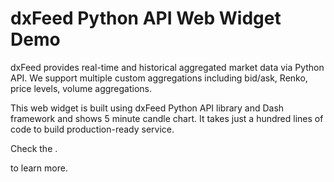 # dxFeed Python API Web Widget Demo

dxFeed provides real-time and historical aggregated market data via Python API. We support multiple custom
 aggregations including bid/ask, Renko, price levels, volume aggregations.
 
This web widget is built using dxFeed Python API library and Dash framework and shows 5 minute candle chart. It
 takes just a hundred lines of code to build production-ready service.
 
Check the <dccLink href="https://github.com/dxFeed/dxfeed-python-api-web-widget-example" target="_blank"
 children="implementation details and source code" />.

<dccLink href="https://www.dxfeed.com/contact-us/" target="_blank" children="Contact us" /> to learn more.
